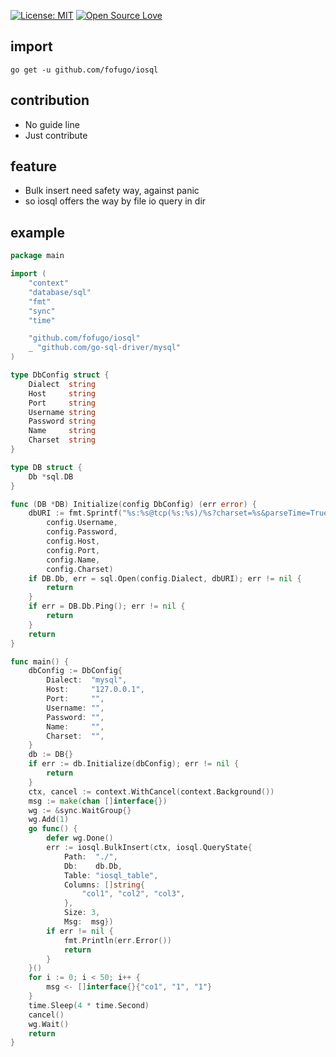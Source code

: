 [![License: MIT](https://img.shields.io/badge/License-MIT-green.svg)](https://opensource.org/licenses/MIT)
[![Open Source Love](https://badges.frapsoft.com/os/v1/open-source.svg?v=103)](https://github.com/ellerbrock/open-source-badges/)
<h2>import</h2>

```
go get -u github.com/fofugo/iosql
```

<h2>contribution</h2>
<ul>
  <li>No guide line</li>
  <li>Just contribute</li>
</ul>

<h2>feature</h2>
<ul>
  <li>Bulk insert need safety way, against panic</li>
  <li>so iosql offers the way by file io query in dir</li>
</ul>

<h2>example</h2>

```go
package main

import (
	"context"
	"database/sql"
	"fmt"
	"sync"
	"time"

	"github.com/fofugo/iosql"
	_ "github.com/go-sql-driver/mysql"
)

type DbConfig struct {
	Dialect  string
	Host     string
	Port     string
	Username string
	Password string
	Name     string
	Charset  string
}

type DB struct {
	Db *sql.DB
}

func (DB *DB) Initialize(config DbConfig) (err error) {
	dbURI := fmt.Sprintf("%s:%s@tcp(%s:%s)/%s?charset=%s&parseTime=True",
		config.Username,
		config.Password,
		config.Host,
		config.Port,
		config.Name,
		config.Charset)
	if DB.Db, err = sql.Open(config.Dialect, dbURI); err != nil {
		return
	}
	if err = DB.Db.Ping(); err != nil {
		return
	}
	return
}

func main() {
	dbConfig := DbConfig{
		Dialect:  "mysql",
		Host:     "127.0.0.1",
		Port:     "",
		Username: "",
		Password: "",
		Name:     "",
		Charset:  "",
	}
	db := DB{}
	if err := db.Initialize(dbConfig); err != nil {
		return
	}
	ctx, cancel := context.WithCancel(context.Background())
	msg := make(chan []interface{})
	wg := &sync.WaitGroup{}
	wg.Add(1)
	go func() {
		defer wg.Done()
		err := iosql.BulkInsert(ctx, iosql.QueryState{
			Path:  "./",
			Db:    db.Db,
			Table: "iosql_table",
			Columns: []string{
				"col1", "col2", "col3",
			},
			Size: 3,
			Msg:  msg})
		if err != nil {
			fmt.Println(err.Error())
			return
		}
	}()
	for i := 0; i < 50; i++ {
		msg <- []interface{}{"co1", "1", "1"}
	}
	time.Sleep(4 * time.Second)
	cancel()
	wg.Wait()
	return
}

```
